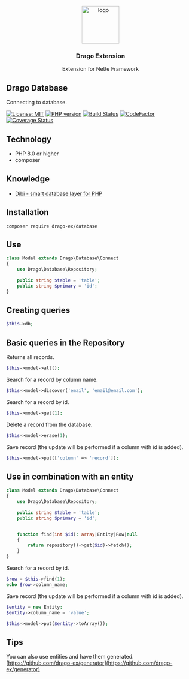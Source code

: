 <p align="center">
  <img src="https://avatars0.githubusercontent.com/u/11717487?s=400&u=40ecb522587ebbcfe67801ccb6f11497b259f84b&v=4" width="100" alt="logo">
</p>

<h3 align="center">Drago Extension</h3>
<p align="center">Extension for Nette Framework</p>

## Drago Database
Connecting to database.

[![License: MIT](https://img.shields.io/badge/License-MIT-yellow.svg)](https://raw.githubusercontent.com/drago-ex/database/master/license.md)
[![PHP version](https://badge.fury.io/ph/drago-ex%2Fdatabase.svg)](https://badge.fury.io/ph/drago-ex%2Fdatabase)
[![Build Status](https://travis-ci.com/drago-ex/database.svg?branch=master)](https://travis-ci.com/drago-ex/database)
[![CodeFactor](https://www.codefactor.io/repository/github/drago-ex/database/badge)](https://www.codefactor.io/repository/github/drago-ex/database)
[![Coverage Status](https://coveralls.io/repos/github/drago-ex/database/badge.svg?branch=master)](https://coveralls.io/github/drago-ex/database?branch=master)

## Technology
- PHP 8.0 or higher
- composer

## Knowledge
- [Dibi - smart database layer for PHP](https://github.com/dg/dibi)

## Installation
```
composer require drago-ex/database
```

## Use
```php
class Model extends Drago\Database\Connect
{
	use Drago\Database\Repository;

	public string $table = 'table';
	public string $primary = 'id';
}
```

## Creating queries
```php
$this->db;
```

## Basic queries in the Repository

Returns all records.
```php
$this->model->all();
```

Search for a record by column name.
```php
$this->model->discover('email', 'email@email.com');
```

Search for a record by id.
```php
$this->model->get(1);
```

Delete a record from the database.
```php
$this->model->erase(1);
```

Save record (the update will be performed if a column with id is added).
```php
$this->model->put(['column' => 'record']);
```

## Use in combination with an entity

```php
class Model extends Drago\Database\Connect
{
	use Drago\Database\Repository;

	public string $table = 'table';
	public string $primary = 'id';


	function find(int $id): array|Entity|Row|null
	{
		return repository()->get($id)->fetch();
	}
}
```

Search for a record by id.
```php
$row = $this->find(1);
echo $row->column_name;
```

Save record (the update will be performed if a column with id is added).
```php
$entity = new Entity;
$entity->column_name = 'value';

$this->model->put($entity->toArray());
```

## Tips
You can also use entities and have them generated. [https://github.com/drago-ex/generator](https://github.com/drago-ex/generator)
